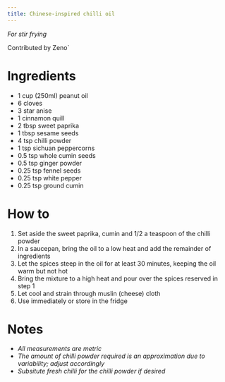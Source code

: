```yaml
---
title: Chinese-inspired chilli oil
---
```

_For stir frying_

Contributed by Zeno`

# Ingredients
* 1 cup (250ml) peanut oil
* 6 cloves
* 3 star anise
* 1 cinnamon quill
* 2 tbsp sweet paprika
* 1 tbsp sesame seeds
* 4 tsp chilli powder
* 1 tsp sichuan peppercorns
* 0.5 tsp whole cumin seeds
* 0.5 tsp ginger powder
* 0.25 tsp fennel seeds
* 0.25 tsp white pepper
* 0.25 tsp ground cumin

# How to
1. Set aside the sweet paprika, cumin and 1/2 a teaspoon of the chilli powder
2. In a saucepan, bring the oil to a low heat and add the remainder of ingredients
3. Let the spices steep in the oil for at least 30 minutes, keeping the oil warm but not hot
4. Bring the mixture to a high heat and pour over the spices reserved in step 1
5. Let cool and strain through muslin (cheese) cloth
6. Use immediately or store in the fridge

# Notes
* _All measurements are metric_
* _The amount of chilli powder required is an approximation due to variability; adjust accordingly_
* _Subsitute fresh chilli for the chilli powder if desired_
